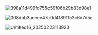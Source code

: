 
![398a11d499fd755c59f06b29b83d98e1](https://github.com/user-attachments/assets/d22ea209-d651-4555-919a-a9e793250147)

![008dbb3adeee47c0d41891153c6d7d5e](https://github.com/user-attachments/assets/f1df8b7b-e51e-4aca-8656-65e7a57bb129)


![Untitled16_20250223113923](https://github.com/user-attachments/assets/f79f7eb7-59aa-47b1-8ef7-3c12e5d30055)











